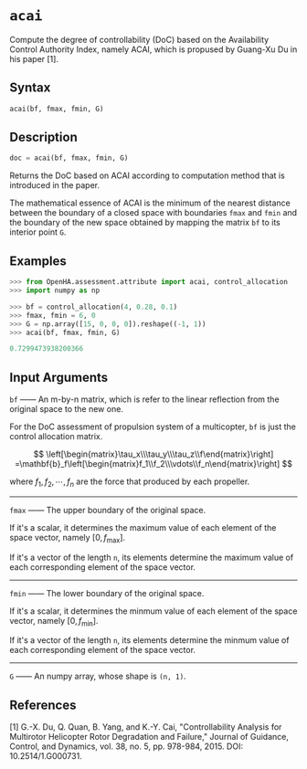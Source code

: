 # `acai`

Compute the degree of controllability (DoC) based on the Availability Control Authority Index, namely ACAI, which is propused by Guang-Xu Du in his paper [1].

## Syntax

```python
acai(bf, fmax, fmin, G)
```

## Description

```python
doc = acai(bf, fmax, fmin, G)
```

Returns the DoC based on ACAI according to computation method that is introduced in the paper.

The mathematical essence of ACAI is the minimum of the nearest distance between the boundary of a closed space with boundaries `fmax` and `fmin` and the boundary of the new space obtained by mapping the matrix `bf` to its interior point `G`.

## Examples

```python
>>> from OpenHA.assessment.attribute import acai, control_allocation
>>> import numpy as np

>>> bf = control_allocation(4, 0.28, 0.1)
>>> fmax, fmin = 6, 0
>>> G = np.array([15, 0, 0, 0]).reshape((-1, 1))
>>> acai(bf, fmax, fmin, G)

0.7299473938200366

```

## Input Arguments

`bf` —— An m-by-n matrix, which is refer to the linear reflection from the original space to the new one.

For the DoC assessment of propulsion system of a multicopter, `bf` is just the control allocation matrix.

$$
\left[\begin{matrix}\tau_x\\\tau_y\\\tau_z\\f\end{matrix}\right]
=\mathbf{b}_f\left[\begin{matrix}f_1\\f_2\\\vdots\\f_n\end{matrix}\right]
$$

where $f_1,f_2,\cdots,f_n$ are the force that produced by each propeller.

---

`fmax` —— The upper boundary of the original space.

If it's a scalar, it determines the maximum value of each element of the space vector, namely $\left[0,f_{\max}\right]$.

If it's a vector of the length `n`, its elements determine the maximum value of each corresponding element of the space vector.

---

`fmin` —— The lower boundary of the original space.

If it's a scalar, it determines the minmum value of each element of the space vector, namely $\left[0,f_{\min}\right]$.

If it's a vector of the length `n`, its elements determine the minmum value of each corresponding element of the space vector.

---

`G` —— An numpy array, whose shape is `(n, 1)`.

## References

[1] G.-X. Du, Q. Quan, B. Yang, and K.-Y. Cai, "Controllability Analysis for Multirotor Helicopter Rotor Degradation and Failure," Journal of Guidance, Control, and Dynamics, vol. 38, no. 5, pp. 978-984, 2015. DOI: 10.2514/1.G000731.
